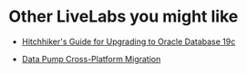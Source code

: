 # Other LiveLabs you might like



- [Hitchhiker's Guide for Upgrading to Oracle Database 19c](https://apexapps.oracle.com/pls/apex/dbpm/r/livelabs/view-workshop?wid=606)


- [Data Pump Cross-Platform Migration](https://apexapps.oracle.com/pls/apex/dbpm/r/livelabs/view-workshop?wid=3741)
